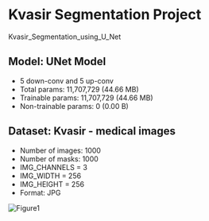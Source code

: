 # Kvasir Segmentation Project
Kvasir_Segmentation_using_U_Net

## Model: UNet Model
- 5 down-conv and 5 up-conv
- Total params: 11,707,729 (44.66 MB)
- Trainable params: 11,707,729 (44.66 MB)
- Non-trainable params: 0 (0.00 B)

## Dataset: Kvasir - medical images 
- Number of images: 1000
- Number of masks: 1000
- IMG_CHANNELS = 3
- IMG_WIDTH = 256
- IMG_HEIGHT = 256
- Format: JPG


![Figure1](https://github.com/user-attachments/assets/372e1fca-a164-463b-bb0f-24cc8276ef2b)

